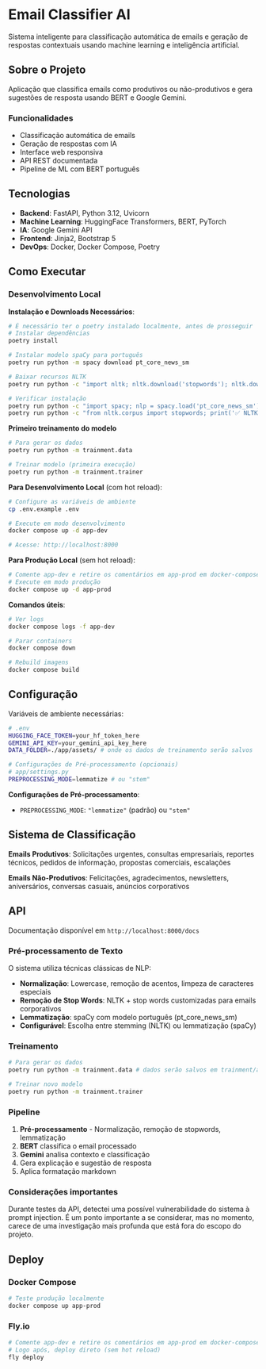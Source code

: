 # Email Classifier AI

Sistema inteligente para classificação automática de emails e geração de respostas contextuais usando machine learning e inteligência artificial.

## Sobre o Projeto

Aplicação que classifica emails como produtivos ou não-produtivos e gera sugestões de resposta usando BERT e Google Gemini.

### Funcionalidades

- Classificação automática de emails
- Geração de respostas com IA
- Interface web responsiva
- API REST documentada
- Pipeline de ML com BERT português

## Tecnologias

- **Backend**: FastAPI, Python 3.12, Uvicorn
- **Machine Learning**: HuggingFace Transformers, BERT, PyTorch
- **IA**: Google Gemini API
- **Frontend**: Jinja2, Bootstrap 5
- **DevOps**: Docker, Docker Compose, Poetry

## Como Executar

### Desenvolvimento Local

**Instalação e Downloads Necessários**:

```bash
# É necessário ter o poetry instalado localmente, antes de prosseguir
# Instalar dependências
poetry install

# Instalar modelo spaCy para português
poetry run python -m spacy download pt_core_news_sm

# Baixar recursos NLTK
poetry run python -c "import nltk; nltk.download('stopwords'); nltk.download('rslp'); nltk.download('punkt')"

# Verificar instalação
poetry run python -c "import spacy; nlp = spacy.load('pt_core_news_sm'); print('✅ spaCy OK')"
poetry run python -c "from nltk.corpus import stopwords; print('✅ NLTK OK')"
```

**Primeiro treinamento do modelo**
```bash
# Para gerar os dados
poetry run python -m trainment.data

# Treinar modelo (primeira execução)
poetry run python -m trainment.trainer
```

**Para Desenvolvimento Local** (com hot reload):
```bash
# Configure as variáveis de ambiente
cp .env.example .env

# Execute em modo desenvolvimento
docker compose up -d app-dev

# Acesse: http://localhost:8000
```

**Para Produção Local** (sem hot reload):
```bash
# Comente app-dev e retire os comentários em app-prod em docker-compose.yml
# Execute em modo produção
docker compose up -d app-prod
```

**Comandos úteis**:
```bash
# Ver logs
docker compose logs -f app-dev

# Parar containers
docker compose down

# Rebuild imagens
docker compose build
```

## Configuração

Variáveis de ambiente necessárias:

```bash
# .env
HUGGING_FACE_TOKEN=your_hf_token_here
GEMINI_API_KEY=your_gemini_api_key_here
DATA_FOLDER=./app/assets/ # onde os dados de treinamento serão salvos

# Configurações de Pré-processamento (opcionais)
# app/settings.py
PREPROCESSING_MODE=lemmatize # ou "stem"
```

**Configurações de Pré-processamento**:
- `PREPROCESSING_MODE`: `"lemmatize"` (padrão) ou `"stem"`

## Sistema de Classificação

**Emails Produtivos**: Solicitações urgentes, consultas empresariais, reportes técnicos, pedidos de informação, propostas comerciais, escalações

**Emails Não-Produtivos**: Felicitações, agradecimentos, newsletters, aniversários, conversas casuais, anúncios corporativos

## API

Documentação disponível em `http://localhost:8000/docs`

### Pré-processamento de Texto

O sistema utiliza técnicas clássicas de NLP:

- **Normalização**: Lowercase, remoção de acentos, limpeza de caracteres especiais
- **Remoção de Stop Words**: NLTK + stop words customizadas para emails corporativos
- **Lemmatização**: spaCy com modelo português (pt_core_news_sm)
- **Configurável**: Escolha entre stemming (NLTK) ou lemmatização (spaCy)

### Treinamento

```bash
# Para gerar os dados
poetry run python -m trainment.data # dados serão salvos em trainment/assets/

# Treinar novo modelo
poetry run python -m trainment.trainer
```

### Pipeline

1. **Pré-processamento** - Normalização, remoção de stopwords, lemmatização
2. **BERT** classifica o email processado
3. **Gemini** analisa contexto e classificação  
4. Gera explicação e sugestão de resposta
5. Aplica formatação markdown

### Considerações importantes
Durante testes da API, detectei uma possível vulnerabilidade do sistema à prompt injection. É um ponto importante a se considerar, mas no momento, carece de uma investigação mais profunda que está fora do escopo do projeto.

## Deploy

### Docker Compose
```bash
# Teste produção localmente
docker compose up app-prod
```

### Fly.io
```bash
# Comente app-dev e retire os comentários em app-prod em docker-compose.yml
# Logo após, deploy direto (sem hot reload)
fly deploy
```
